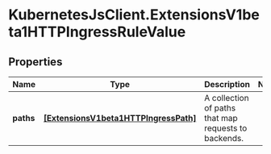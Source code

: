 # KubernetesJsClient.ExtensionsV1beta1HTTPIngressRuleValue

## Properties
Name | Type | Description | Notes
------------ | ------------- | ------------- | -------------
**paths** | [**[ExtensionsV1beta1HTTPIngressPath]**](ExtensionsV1beta1HTTPIngressPath.md) | A collection of paths that map requests to backends. | 



